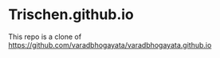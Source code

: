 # Trischen.github.io
This repo is a clone of https://github.com/varadbhogayata/varadbhogayata.github.io
